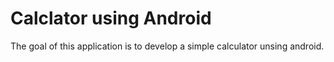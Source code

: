 # Calclator using Android

The goal of this application is to develop a simple calculator unsing android.
